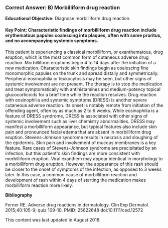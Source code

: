 
### Correct Answer: B) Morbilliform drug reaction 

**Educational Objective:** Diagnose morbilliform drug reaction.

#### **Key Point:** Characteristic findings of morbilliform drug reaction include erythematous papules coalescing into plaques, often with some pruritus, and no accompanying systemic symptoms.

This patient is experiencing a classical morbilliform, or exanthematous, drug eruption, which is the most common form of cutaneous adverse drug reaction. Morbilliform eruptions begin 4 to 14 days after the initiation of a new medication. Characteristic skin findings begin as coalescing fine monomorphic papules on the trunk and spread distally and symmetrically. Peripheral eosinophilia or leukocytosis may be seen, but other signs of systemic involvement are not present. The therapy is to stop the medication and treat symptomatically with antihistamines and medium-potency topical glucocorticoids for a brief time while the reaction resolves.
Drug reaction with eosinophilia and systemic symptoms (DRESS) is another severe cutaneous adverse reaction. Its onset is notably remote from initiation of the offending agent, often by as much as 2 to 6 weeks. While eosinophilia is a feature of DRESS syndrome, DRESS is associated with other signs of systemic involvement such as liver chemistry abnormalities. DRESS may manifest a morbilliform appearance, but typical features also include skin pain and pronounced facial edema that are absent in morbilliform drug eruption.
Stevens-Johnson syndrome results in necrosis and sloughing of the epidermis. Skin pain and involvement of mucous membranes is a key feature. Rare cases of Stevens-Johnson syndrome are precipitated by an infection, but this patient's skin findings are more consistent with morbilliform eruption.
Viral exanthem may appear identical in morphology to a morbilliform drug eruption. However, the appearance of this rash should be closer to the onset of symptoms of the infection, as opposed to 3 weeks later. In this case, a common cause of morbilliform reaction and development of rash within 4 days of starting the medication makes morbilliform reaction more likely.

**Bibliography**

Ferner RE. Adverse drug reactions in dermatology. Clin Exp Dermatol. 2015;40:105-9; quiz 109-10. PMID: 25622648 doi:10.1111/ced.12572

This content was last updated in August 2018.
